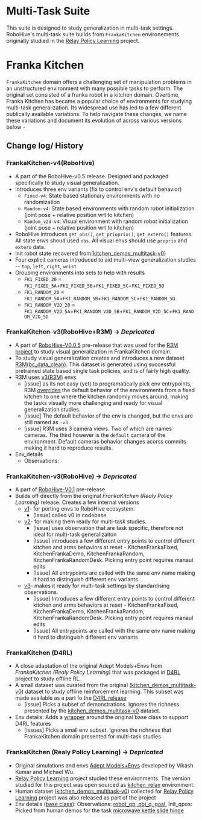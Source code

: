 # Multi-Task Suite
This suite is designed to study generalization in multi-task settings. RoboHive's multi-task suite builds from `FrankaKitchen` environements originally studied in the [Relay Policy Learning](https://relay-policy-learning.github.io/) project.

# Franka Kitchen
`FrankaKitchen` domain offers a challenging set of manipulation problems in an unstructured environment with many possible tasks to perform. The original set consisted of a franka robot in a kitchen domain. Overtime, Franka Kitchen has became a popular choice of environments for studying multi-task generalization. Its widespread use has led to a few different publically available variations. To help navigate these changes, we name these variations and document its evolution of across various versions below -

## Change log/ History

### FrankaKitchen-v4(RoboHive)
- A part of the RoboHive-v0.5 release. Designed and packaged specifically to study visual generalization.
- Introduces three env variants (fix to control env's default behavior)
    - `Fixed-v4`: State based stationary environments with no randomization
    - `Random-v4`: State based environments with random robot initialization (joint pose + relative position  wrt to kitchen)
    - `Random_v2d-v4`: Visual environment with random robot initialization (joint pose + relative position  wrt to kitchen)
- RoboHive introduces `get_obs()`, `get_prioprio()`, `get_extero()` features. All state envs shoud used `obs`. All visual envs should use `proprio` and `extero` data.
- Init robot state recovered from([kitchen_demos_multitask-v0](https://github.com/google-research/relay-policy-learning/blob/master/kitchen_demos_multitask.zip))
- Four explicit cameras introduced to aid multi-view generalization studies -- `top`, `left`, `right`, `wrist`
- Grouping environments into sets to help with results
    - `FK1_FIXED_20` = `FK1_FIXED_5A`+`FK1_FIXED_5B`+`FK1_FIXED_5C`+`FK1_FIXED_5D`
    - `FK1_RANDOM_20` = `FK1_RANDOM_5A`+`FK1_RANDOM_5B`+`FK1_RANDOM_5C`+`FK1_RANDOM_5D`
    - `FK1_RANDOM_V2D_20` = `FK1_RANDOM_V2D_5A`+`FK1_RANDOM_V2D_5B`+`FK1_RANDOM_V2D_5C`+`FK1_RANDOM_V2D_5D`


### FrankaKitchen-v3(RoboHive+R3M) &rarr; _Depricated_
- A part of [RoboHive-V0.0.5](https://github.com/vikashplus/robohive/releases/tag/v0.0.5) pre-release that was used for the [R3M project](https://sites.google.com/view/robot-r3m/) to study visual generalization in FrankaKitchen domain.
- To study visual generalization creates and introduces a new dataset [R3M(bc_data_clean)](https://github.com/facebookresearch/r3m/tree/eval/evaluation#downloading-demonstration-data). This dataset is generated using successful pretrained state based single task policies, and is of fairly high quality.
- R3M uses [v3(R3M)](https://github.com/vikashplus/robohive/blob/5a8cb3944824abe155efe9bcaf110c46c19c5564/robohive/envs/relay_kitchen/__init__.py#L145-L149) envs
    - [issue] as its not easy (yet) to programatically pick env entrypoints, R3M [overrides](https://github.com/vikashplus/robohive/commit/5a8cb3944824abe155efe9bcaf110c46c19c5564) the default behavior of the environments from a fixed kitchen to one where the kitchen randomly moves around, making the tasks visually more challenging and ready for visual generalization studies.
    - [issue] The default behavior of the env is changed, but the envs are still named as `-v3`
    - [issue] R3M uses 3 camera views. Two of which are names cameras. The third however is the `default` camera of the environment. Default cameras behavior changes acorss commits making it hard to reproduce results.
- Env_details
    - Observations:

### FrankaKitchen-v3(RoboHive) &rarr; _Depricated_
- A part of [RoboHive-V0.1](https://github.com/vikashplus/robohive/releases/tag/v0.1) pre-release
- Builds off directly from the original _FrankaKitchen (Realy Policy Learning)_ release. Creates a few internal versions
    - [v1](https://github.com/vikashplus/robohive/blob/5a8cb3944824abe155efe9bcaf110c46c19c5564/robohive/envs/relay_kitchen/__init__.py#L17-L22)- for porting envs to RoboHive ecosystem.
        - [Issue] called v0 in codebase
    - [v2](https://github.com/vikashplus/robohive/blob/5a8cb3944824abe155efe9bcaf110c46c19c5564/robohive/envs/relay_kitchen/__init__.py#L24-L142)- for making them ready for multi-task studies.
        - [Issue] uses observation that are task specific, therefore not ideal for multi-task generalizaiton
        - [Issue] introduces a few different entry points to control different kitchen and arms behaviors at reset - KitchenFrankaFixed, KitchenFrankaDemo, KitchenFrankaRandom, KitchenFrankaRandomDesk. Picking entry point requires manaul edits
        - [Issue] All entrypoints are called with the same env name making it hard to distinguish different env variants
    - [v3](https://github.com/vikashplus/robohive/blob/5a8cb3944824abe155efe9bcaf110c46c19c5564/robohive/envs/relay_kitchen/__init__.py#L145-L149)- makes it ready for multi-task settings by standardising observations.
        - [Issue] Introduces a few different entry points to control different kitchen and arms behaviors at reset - KitchenFrankaFixed, KitchenFrankaDemo, KitchenFrankaRandom, KitchenFrankaRandomDesk. Picking entry point requires manaul edits
        - [Issue] All entrypoints are called with the same env name making it hard to distinguish different env variants

### FrankaKitchen (D4RL)
- A close adaptation of the original Adept Models+Envs from _FrankaKitchen (Realy Policy Learning)_ that was packaged in [D4RL](https://sites.google.com/view/d4rl/home) project to study offline RL.
- A small dataset was curated from the original ([kitchen_demos_multitask-v0](https://github.com/google-research/relay-policy-learning/blob/master/kitchen_demos_multitask.zip)) dataset to study offline reinforcement learning. This subset was made available as a part fo the [D4RL release](http://rail.eecs.berkeley.edu/datasets/offline_rl/kitchen/)
    - [issue] Picks a subset of demonstrations. Ignores the richness presented by the [kitchen_demos_multitask-v0](https://github.com/google-research/relay-policy-learning/blob/master/kitchen_demos_multitask.zip) dataset.
- Env details: Adds a [wrapper](https://github.com/Farama-Foundation/D4RL/blob/master/d4rl/kitchen/kitchen_envs.py) around the original base class to support D4RL features
    - [issues] Picks a small env subset. Ignores the richness that FrankaKitchen domain presented for multi-task studies

### FrankaKitchen (Realy Policy Learning) &rarr; _Depricated_
- Original simulations and envs [Adept Models+Envs](https://github.com/google-research/relay-policy-learning) developed by Vikash Kumar and Michael Wu.
- [Relay Policy Learning](https://relay-policy-learning.github.io/) project studied these environments. The version studied for this project was open sourced as [kitchen_relax](https://github.com/google-research/relay-policy-learning/blob/master/adept_envs/adept_envs/franka/__init__.py#L21) environment.
- Human dataset ([kitchen_demos_multitask-v0](https://github.com/google-research/relay-policy-learning/blob/master/kitchen_demos_multitask.zip)) collected for [Relay Policy Learning](https://relay-policy-learning.github.io/) project was also released as part of the project
- Env details ([base class](https://github.com/google-research/relay-policy-learning/blob/master/adept_envs/adept_envs/franka/kitchen_multitask_v0.py#L130)): Observations: [robot_qp, obj_q, goal](https://github.com/google-research/relay-policy-learning/blob/master/adept_envs/adept_envs/franka/kitchen_multitask_v0.py#L130), Init_qpos: Picked from human demos for the task [microwave kettle slide hinge](https://github.com/google-research/relay-policy-learning/blob/master/adept_envs/adept_envs/franka/kitchen_multitask_v0.py#L62)